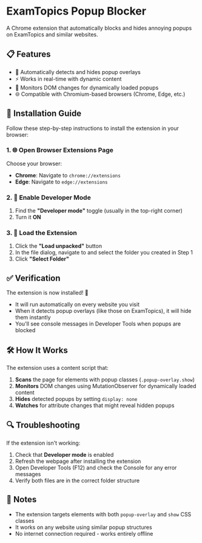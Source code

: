 # ExamTopics Popup Blocker

A Chrome extension that automatically blocks and hides annoying popups on ExamTopics and similar websites.

## 📋 Features

- 🚫 Automatically detects and hides popup overlays
- ⚡ Works in real-time with dynamic content
- 🔄 Monitors DOM changes for dynamically loaded popups
- 🌐 Compatible with Chromium-based browsers (Chrome, Edge, etc.)

## 🚀 Installation Guide

Follow these step-by-step instructions to install the extension in your browser:


### 1. 🌐 Open Browser Extensions Page

Choose your browser:

- **Chrome**: Navigate to `chrome://extensions`
- **Edge**: Navigate to `edge://extensions`

### 2. 🔧 Enable Developer Mode

1. Find the **"Developer mode"** toggle (usually in the top-right corner)
2. Turn it **ON**

### 3. 📂 Load the Extension

1. Click the **"Load unpacked"** button
2. In the file dialog, navigate to and select the folder you created in Step 1
3. Click **"Select Folder"**

## ✅ Verification

The extension is now installed! 🎉

- It will run automatically on every website you visit
- When it detects popup overlays (like those on ExamTopics), it will hide them instantly
- You'll see console messages in Developer Tools when popups are blocked

## 🛠️ How It Works

The extension uses a content script that:

1. **Scans** the page for elements with popup classes (`.popup-overlay.show`)
2. **Monitors** DOM changes using MutationObserver for dynamically loaded content
3. **Hides** detected popups by setting `display: none`
4. **Watches** for attribute changes that might reveal hidden popups

## 🔍 Troubleshooting

If the extension isn't working:

1. Check that **Developer mode** is enabled
2. Refresh the webpage after installing the extension
3. Open Developer Tools (F12) and check the Console for any error messages
4. Verify both files are in the correct folder structure

## 📝 Notes

- The extension targets elements with both `popup-overlay` and `show` CSS classes
- It works on any website using similar popup structures
- No internet connection required - works entirely offline
